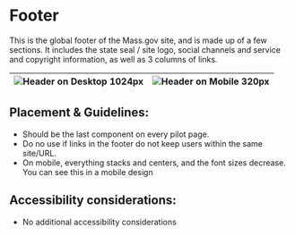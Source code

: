 # Footer

This is the global footer of the Mass.gov site, and is made up of a few sections. It includes the state seal / site logo, social channels and service and copyright information, as well as 3 columns of links.


| ![Header on Desktop 1024px](https://mayflower.digital.mass.gov/capture/capture_03-organisms-by-template-footer_0_document_1_tablet.png)  |  ![Header on Mobile 320px](https://mayflower.digital.mass.gov/capture/capture_03-organisms-by-template-footer_0_document_0_phone.png) |
|---|---|

## **Placement & Guidelines:**

* Should be the last component on every pilot page.
* Do no use if links in the footer do not keep users within the same site/URL.
* On mobile, everything stacks and centers, and the font sizes decrease. You can see this in a mobile design

## **Accessibility considerations:**

* No additional accessibility considerations



